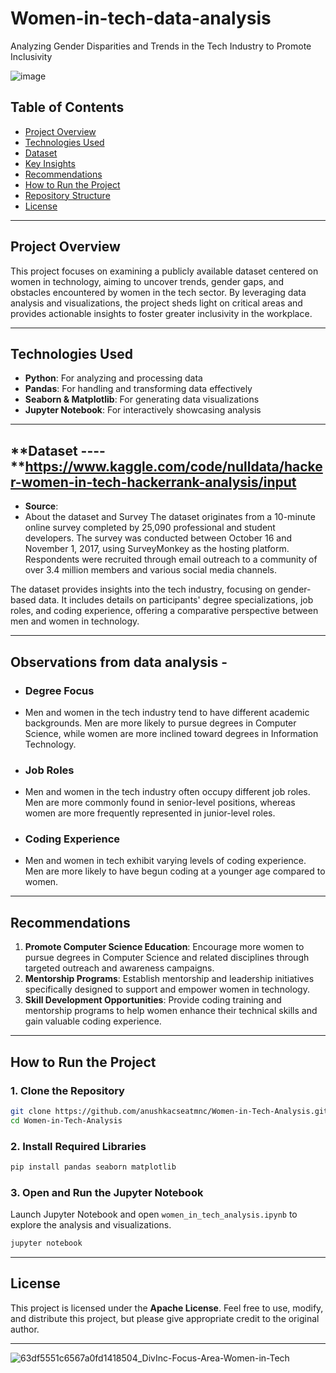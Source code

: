 # Women-in-tech-data-analysis

Analyzing Gender Disparities and Trends in the Tech Industry to Promote Inclusivity

![image](https://github.com/user-attachments/assets/664651ce-8f2e-4e29-9a42-220b683daeee)

## Table of Contents
- [Project Overview](#project-overview)
- [Technologies Used](#technologies-used)
- [Dataset](#dataset)
- [Key Insights](#key-insights)
- [Recommendations](#recommendations)
- [How to Run the Project](#how-to-run-the-project)
- [Repository Structure](#repository-structure)
- [License](#license)

---

## Project Overview
This project focuses on examining a publicly available dataset centered on women in technology, aiming to uncover trends, gender gaps, and obstacles encountered by women in the tech sector. By leveraging data analysis and visualizations, the project sheds light on critical areas and provides actionable insights to foster greater inclusivity in the workplace.

---

## Technologies Used
- **Python**: For analyzing and processing data
- **Pandas**: For handling and transforming data effectively
- **Seaborn & Matplotlib**: For generating data visualizations
- **Jupyter Notebook**: For interactively showcasing analysis

---
## **Dataset ---- **https://www.kaggle.com/code/nulldata/hacker-women-in-tech-hackerrank-analysis/input
- **Source**:
- About the dataset and Survey
The dataset originates from a 10-minute online survey completed by 25,090 professional and student developers. The survey was conducted between October 16 and November 1, 2017, using SurveyMonkey as the hosting platform. Respondents were recruited through email outreach to a community of over 3.4 million members and various social media channels.

The dataset provides insights into the tech industry, focusing on gender-based data. It includes details on participants' degree specializations, job roles, and coding experience, offering a comparative perspective between men and women in technology. 


---
##  Observations from data analysis -
- ### Degree Focus
- Men and women in the tech industry tend to have different academic backgrounds. Men are more likely to pursue degrees in Computer Science, while women are more inclined toward degrees in Information Technology.
- ### Job Roles
-  Men and women in the tech industry often occupy different job roles. Men are more commonly found in senior-level positions, whereas women are more frequently represented in junior-level roles.
- ### Coding Experience
-  Men and women in tech exhibit varying levels of coding experience. Men are more likely to have begun coding at a younger age compared to women.

---
## **Recommendations**
1. **Promote Computer Science Education**: Encourage more women to pursue degrees in Computer Science and related disciplines through targeted outreach and awareness campaigns.
2. **Mentorship Programs**: Establish mentorship and leadership initiatives specifically designed to support and empower women in technology.
3. **Skill Development Opportunities**: Provide coding training and mentorship programs to help women enhance their technical skills and gain valuable coding experience.

---

## **How to Run the Project**

### **1. Clone the Repository**
```bash
git clone https://github.com/anushkacseatmnc/Women-in-Tech-Analysis.git
cd Women-in-Tech-Analysis
```

### **2. Install Required Libraries**
```bash
pip install pandas seaborn matplotlib
```

### **3. Open and Run the Jupyter Notebook**
Launch Jupyter Notebook and open `women_in_tech_analysis.ipynb` to explore the analysis and visualizations.
```bash
jupyter notebook
```

---

## **License**
This project is licensed under the **Apache License**. Feel free to use, modify, and distribute this project, but please give appropriate credit to the original author.


---

![63df5551c6567a0fd1418504_DivInc-Focus-Area-Women-in-Tech](https://github.com/user-attachments/assets/57bb1d0a-2b62-4a55-bdfc-01c59abada60)
